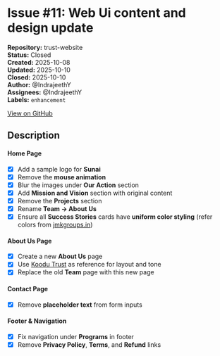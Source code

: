 # Issue #11: Web Ui content and design update

**Repository:** trust-website  
**Status:** Closed  
**Created:** 2025-10-08  
**Updated:** 2025-10-10  
**Closed:** 2025-10-10  
**Author:** @IndrajeethY  
**Assignees:** @IndrajeethY  
**Labels:** `enhancement`  

[View on GitHub](https://github.com/Simtestlab/trust-website/issues/11)

## Description

#### Home Page
- [x] Add a sample logo for **Sunai**
- [x] Remove the **mouse animation**
- [x] Blur the images under **Our Action** section
- [x] Add **Mission and Vision** section with original content
- [x] Remove the **Projects** section
- [x] Rename **Team → About Us**
- [x] Ensure all **Success Stories** cards have **uniform color styling** (refer colors from [jmkgroups.in](https://jmkgroups.in))

#### About Us Page
- [x] Create a new **About Us** page
- [x] Use [Koodu Trust](https://www.koodutrust.org/) as reference for layout and tone
- [x] Replace the old **Team** page with this new page

#### Contact Page
- [x] Remove **placeholder text** from form inputs

#### Footer & Navigation
- [x] Fix navigation under **Programs** in footer
- [x] Remove **Privacy Policy**, **Terms**, and **Refund** links
